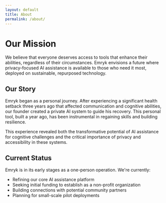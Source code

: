 ```yaml
---
layout: default
title: About
permalink: /about/
---
```


# Our Mission

We believe that everyone deserves access to tools that enhance their abilities, regardless of their circumstances. Emryk envisions a future where privacy-focused AI assistance is available to those who need it most, deployed on sustainable, repurposed technology.

## Our Story

Emryk began as a personal journey. After experiencing a significant health setback three years ago that affected communication and cognitive abilities, our founder created a private AI system to guide his recovery. This personal tool, built a year ago, has been instrumental in regaining skills and building resilience.

This experience revealed both the transformative potential of AI assistance for cognitive challenges and the critical importance of privacy and accessibility in these systems.

## Current Status

Emryk is in its early stages as a one-person operation. We're currently:

- Refining our core AI assistance platform
- Seeking initial funding to establish as a non-profit organization
- Building connections with potential community partners
- Planning for small-scale pilot deployments

